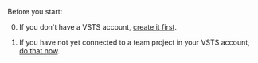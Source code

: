 Before you start:

0. If you don't have a VSTS account, [create it first](../../accounts/create-account-msa-or-work-student.md).

0. If you have not yet connected to a team project in your VSTS account, [do that now](../../connect/connect-team-projects.md).
